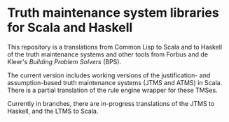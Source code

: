 # Truth maintenance system libraries for Scala and Haskell

This repository is a translations from Common Lisp to
Scala and to Haskell of the truth maintenance systems
and other tools from Forbus and de Kleer's _Building
Problem Solvers_ (BPS).

The current version includes working versions of the
justification- and assumption-based truth maintenance
systems (JTMS and ATMS) in Scala.  There is a partial
translation of the rule engine wrapper for these TMSes.

Currently in branches, there are in-progress translations
of the JTMS to Haskell, and the LTMS to Scala.
